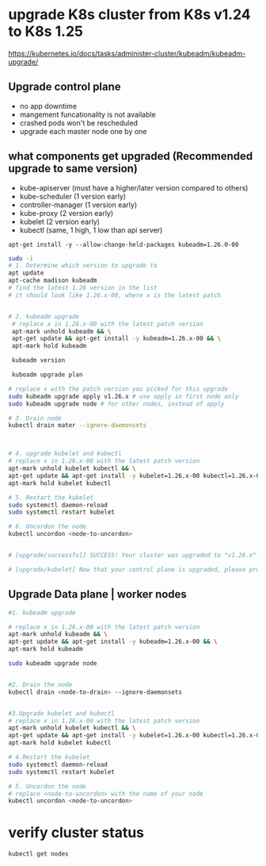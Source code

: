 # upgrade K8s cluster from K8s v1.24 to K8s 1.25
https://kubernetes.io/docs/tasks/administer-cluster/kubeadm/kubeadm-upgrade/

## Upgrade control plane
- no app downtime
- mangement funcationality is not available
- crashed pods won't be rescheduled
- upgrade each master node one by one

## what components get upgraded (Recommended upgrade to same version)
- kube-apiserver (must have a higher/later version compared to others)
- kube-scheduler (1 version early)
- controller-manager (1 version early)
- kube-proxy (2 version early)
- kubelet (2 version early)
- kubectl (same, 1 high, 1 low than api server)


`apt-get install -y --allow-change-held-packages kubeadm=1.26.0-00`

```bash
sudo -i
# 1. Determine which version to upgrade to
apt update
apt-cache madison kubeadm
# find the latest 1.26 version in the list
# it should look like 1.26.x-00, where x is the latest patch


# 2. kubeadm upgrade
 # replace x in 1.26.x-00 with the latest patch version
 apt-mark unhold kubeadm && \
 apt-get update && apt-get install -y kubeadm=1.26.x-00 && \
 apt-mark hold kubeadm

 kubeadm version

 kubeadm upgrade plan

# replace x with the patch version you picked for this upgrade
sudo kubeadm upgrade apply v1.26.x # use apply in first node only
sudo kubeadm upgrade node # for other nodes, instead of apply

# 3. Drain node
kubectl drain mater --ignore-daemonsets



# 4. upgrade kubelet and kubectl
# replace x in 1.26.x-00 with the latest patch version
apt-mark unhold kubelet kubectl && \
apt-get update && apt-get install -y kubelet=1.26.x-00 kubectl=1.26.x-00 && \
apt-mark hold kubelet kubectl

# 5. Restart the kubelet
sudo systemctl daemon-reload
sudo systemctl restart kubelet

# 6. Uncordon the node 
kubectl uncordon <node-to-uncordon>


# [upgrade/successful] SUCCESS! Your cluster was upgraded to "v1.26.x". Enjoy!

# [upgrade/kubelet] Now that your control plane is upgraded, please proceed with upgrading your kubelets if you haven't already done so.


```



## Upgrade Data plane | worker nodes

```bash
#1. kubeadm upgrade

# replace x in 1.26.x-00 with the latest patch version
apt-mark unhold kubeadm && \
apt-get update && apt-get install -y kubeadm=1.26.x-00 && \
apt-mark hold kubeadm

sudo kubeadm upgrade node


#2. Drain the node
kubectl drain <node-to-drain> --ignore-daemonsets


#3.Upgrade kubelet and kubectl
# replace x in 1.26.x-00 with the latest patch version
apt-mark unhold kubelet kubectl && \
apt-get update && apt-get install -y kubelet=1.26.x-00 kubectl=1.26.x-00 && \
apt-mark hold kubelet kubectl

# 4.Restart the kubelet
sudo systemctl daemon-reload
sudo systemctl restart kubelet

# 5. Uncordon the node
# replace <node-to-uncordon> with the name of your node
kubectl uncordon <node-to-uncordon>

```

# verify cluster status

`kubectl get nodes`
